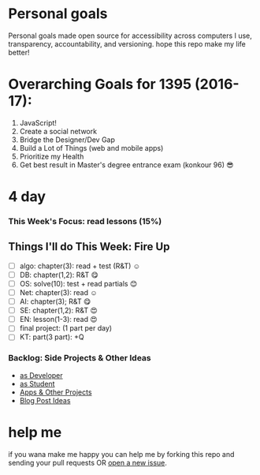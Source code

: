 # Personal goals
Personal goals made open source for accessibility across computers I use, transparency, accountability, and versioning. hope this repo make my life better!

# Overarching Goals for 1395 (2016-17):
1. JavaScript!
2. Create a social network
3. Bridge the Designer/Dev Gap
4. Build a Lot of Things (web and mobile apps)
5. Prioritize my Health
6. Get best result in Master's degree entrance exam  (konkour 96) 😎

# 4 day

### This Week's Focus:  read lessons (15%)

## Things I'll do This Week: Fire Up

- [ ] algo: chapter(3): read + test (R&T) ☺️
- [ ] DB: chapter(1,2): R&T 😋
- [ ] OS: solve(10): test + read partials 😊
- [ ] Net: chapter(3): read ☺️
- [ ] AI: chapter(3); R&T 😋
- [ ] SE: chapter(1,2): R&T 😍
- [ ] EN: lesson(1-3): read 😍
- [ ] final project: (1 part per day)
- [ ] KT: part(3 part): +Q 

### Backlog: Side Projects & Other Ideas
- [as Developer](https://github.com/mmdsharifi/personal-goals/blob/master/asDveloper.md)
- [as Student](https://github.com/mmdsharifi/personal-goals/blob/master/asStudent.md)
- [Apps & Other Projects](https://github.com/mmdsharifi/personal-goals/blob/master/ideas-and-misc/app-ideas.md)
- [Blog Post Ideas](https://github.com/mmdsharifi/personal-goals/blob/master/ideas-and-misc/blog-ideas.md)


# help me
if you wana make me happy you can help me by forking this repo and sending your pull requests OR [open a new issue](https://github.com/mmdsharifi/personal-goals/issues/new).
